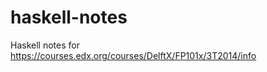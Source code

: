 haskell-notes
=============

Haskell notes for https://courses.edx.org/courses/DelftX/FP101x/3T2014/info
